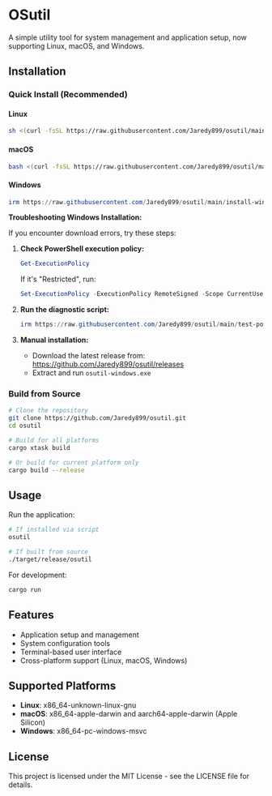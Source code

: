 # OSutil

A simple utility tool for system management and application setup, now supporting Linux, macOS, and Windows.

## Installation

### Quick Install (Recommended)

#### Linux
```bash
sh <(curl -fsSL https://raw.githubusercontent.com/Jaredy899/osutil/main/install-linux.sh)
```

#### macOS
```bash
bash <(curl -fsSL https://raw.githubusercontent.com/Jaredy899/osutil/main/install-macos.sh)
```

#### Windows
```powershell
irm https://raw.githubusercontent.com/Jaredy899/osutil/main/install-windows.ps1 | iex
```

**Troubleshooting Windows Installation:**

If you encounter download errors, try these steps:

1. **Check PowerShell execution policy:**
   ```powershell
   Get-ExecutionPolicy
   ```
   If it's "Restricted", run:
   ```powershell
   Set-ExecutionPolicy -ExecutionPolicy RemoteSigned -Scope CurrentUser
   ```

2. **Run the diagnostic script:**
   ```powershell
   irm https://raw.githubusercontent.com/Jaredy899/osutil/main/test-powershell-connection.ps1 | iex
   ```

3. **Manual installation:**
   - Download the latest release from: https://github.com/Jaredy899/osutil/releases
   - Extract and run `osutil-windows.exe`

### Build from Source

```bash
# Clone the repository
git clone https://github.com/Jaredy899/osutil.git
cd osutil

# Build for all platforms
cargo xtask build

# Or build for current platform only
cargo build --release
```

## Usage

Run the application:

```bash
# If installed via script
osutil

# If built from source
./target/release/osutil
```

For development:

```bash
cargo run
```

## Features

- Application setup and management
- System configuration tools
- Terminal-based user interface
- Cross-platform support (Linux, macOS, Windows)

## Supported Platforms

- **Linux**: x86_64-unknown-linux-gnu
- **macOS**: x86_64-apple-darwin and aarch64-apple-darwin (Apple Silicon)
- **Windows**: x86_64-pc-windows-msvc

## License

This project is licensed under the MIT License - see the LICENSE file for details.
